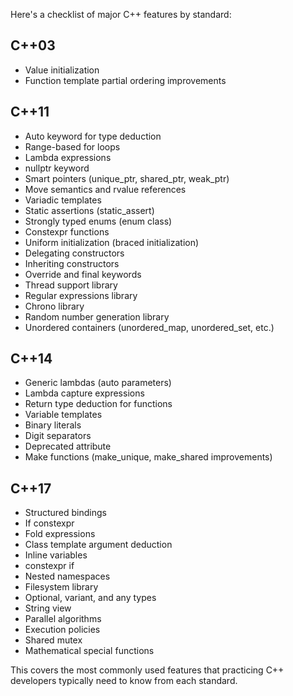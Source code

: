 Here's a checklist of major C++ features by standard:

## C++03
- Value initialization
- Function template partial ordering improvements

## C++11
- Auto keyword for type deduction
- Range-based for loops
- Lambda expressions
- nullptr keyword
- Smart pointers (unique_ptr, shared_ptr, weak_ptr)
- Move semantics and rvalue references
- Variadic templates
- Static assertions (static_assert)
- Strongly typed enums (enum class)
- Constexpr functions
- Uniform initialization (braced initialization)
- Delegating constructors
- Inheriting constructors
- Override and final keywords
- Thread support library
- Regular expressions library
- Chrono library
- Random number generation library
- Unordered containers (unordered_map, unordered_set, etc.)

## C++14
- Generic lambdas (auto parameters)
- Lambda capture expressions
- Return type deduction for functions
- Variable templates
- Binary literals
- Digit separators
- Deprecated attribute
- Make functions (make_unique, make_shared improvements)

## C++17
- Structured bindings
- If constexpr
- Fold expressions
- Class template argument deduction
- Inline variables
- constexpr if
- Nested namespaces
- Filesystem library
- Optional, variant, and any types
- String view
- Parallel algorithms
- Execution policies
- Shared mutex
- Mathematical special functions

This covers the most commonly used features that practicing C++ developers typically need to know from each standard.
